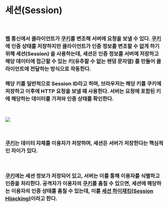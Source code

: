 # **세션(Session)**

<br>

### 웹 통신에서 클라이언트가 [쿠키](쿠키(Cookie).md)를 변조해 서버에 요청을 보낼 수 있다. [쿠키](쿠키(Cookie).md)에 인증 상태를 저장하지만 클라이언트가 인증 정보를 변조할 수 없게 하기 위해 **세션(Session)** 을 사용하는데, 세션은 **인증 정보를 서버에 저장**하고 해당 데이터에 접근할 수 있는 **키(유추할 수 없는 랜덤 문자열)** 를 만들어 클라이언트에 전달하는 방식으로 작동한다.
### 해당 키를 일반적으로 **Session ID**라고 하며, 브라우저는 해당 키를 쿠키에 저장하고 이후에 HTTP 요청을 보낼 떄 사용한다. 서버는 요청에 포함된 키에 해당하는 데이터를 가져와 인증 상태를 확인한다.

<br>

![](https://velog.velcdn.com/images/as979200/post/5dbb0f21-28bc-4659-aa6f-12ecee2d1139/image.png)

<br>

### [쿠키](쿠키(Cookie).md)는 데이터 자체를 **이용자가 저장하며, 세션은 서버가 저장**한다는 핵심적인 차이가 있다.
<br>

### [쿠키](%EC%BF%A0%ED%82%A4(Cookie).md)에는 세션 정보가 저장되어 있고, 서버는 이를 통해 이용자를 식별하고 인증을 처리한다. 공격자가 이용자의 [쿠키](쿠키(Cookie).md)를 훔칠 수 있으면, 세션에 해당하는 이용자의 인증 상태를 훔칠 수 있는데, 이를 [**세션 하이재킹(Session Hijacking)**]()이라고 한다.